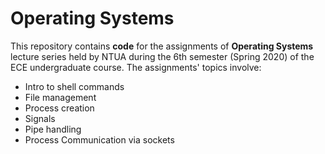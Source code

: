 # Operating Systems

This repository contains **code** for the assignments of **Operating Systems** lecture series held by NTUA during the 6th semester (Spring 2020) of the ECE undergraduate course. The assignments' topics involve:

- Intro to shell commands
- File management
- Process creation
- Signals
- Pipe handling
- Process Communication via sockets
